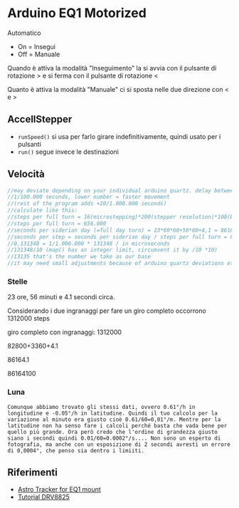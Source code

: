 # Arduino EQ1 Motorized

Automatico
* On = Insegui
* Off = Manuale

Quando è attiva la modalità "Inseguimento" la si avvia con il pulsante di rotazione > e si ferma con il pulsante di rotazione <

Quanto è attiva la modalità "Manuale" ci si sposta nelle due direzione con < e >

## AccellStepper



* `runSpeed()` si usa per farlo girare indefinitivamente, quindi usato per i pulsanti
* `run()` segue invece le destinazioni

## Velocità

```c
//may deviate depending on your individual arduino quartz. delay between steps for tracking in
//1/100.000 seconds, lower number = faster movement
//(rest of the program adds +20/1.000.000 seconds)
//calculate like this:
//steps per full turn = 16(microstepping)*200(stepper resolution)*100(EQ-1 worm gear)*41/20(printed reduction gear)
//steps per full turn = 656.000
//seconds per siderian day (=full day turn) = 23*60*60+56*60+4,1 = 86164,1
//seconds per step = seconds per siderian day / steps per full turn = 0,1313477
//0,131348 = 1/1.000.000 * 131348 / in microseconds
//131348/10 (map() has an integer limit, circumvent it by /10 *10)
//13135 that's the number we take as our base
//it may need small adjustments because of arduino quartz deviations etc.
```

### Stelle

23 ore, 56 minuti e 4.1 secondi circa.

Considerando i due ingranaggi per fare un giro completo occorrono 1312000 steps

giro completo con ingranaggi: 1312000

82800+3360+4.1

86164.1

86164100

### Luna

`Comunque abbiamo trovato gli stessi dati, ovvero 0.61°/h in longitudine e -0.05°/h in latitudine. Quindi il tuo calcolo per la variazione al minuto era giusto cioè 0.61/60=0,01°/m. Mentre per la latitudine non ha senso fare i calcoli perché basta che vada bene per quello più grande. Ora però credo che l'ordine di grandezza giusto siano i secondi quindi 0.01/60=0.0002°/s.... Non sono un esperto di fotografia, ma anche con un esposizione di 2 secondi avresti un errore di 0,0004°, che penso sia dentro i limiiti.`

## Riferimenti

* [Astro Tracker for EQ1 mount](https://www.thingiverse.com/thing:1033336)
* [Tutorial DRV8825](https://www.mauroalfieri.it/elettronica/drv8825-stepper-driver-arduino.html)
